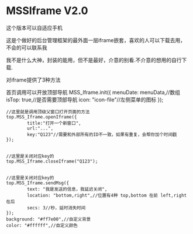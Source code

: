 # MSSIframe V2.0

这个版本可以自适应手机

这是个做好的后台管理框架的最外面一层iframe嵌套，喜欢的人可以下载去用，不会的可以联系我

我不是什么大神，封装的能用，但不是最好，介意的别看.不介意的想用的自行下载.

对iframe提供了3种方法

首页调用可以开放顶部导航
MSS_Iframe.init({
            menuDate: menuData,//数组
            isTop: true,//是否需要顶部导航
            icon: "icon-file"//左侧菜单的图标
        });

    //这里就是调用顶级父窗口打开页面的方法
    top.MSS_Iframe.openIframe({
            title:"打开一个新窗口",
            url:"...",
            key:"Q123"//需要和外部所有的ID不一致，如果有重复，会帮你加个时间戳
    });

    
    //这里是关闭对应key的
    top.MSS_Iframe.closeIframe("Q123");


    //这里是关闭对应key的
    top.MSS_Iframe.sendMsg({
            text: "我是发送的信息，我延迟关闭",
            location: "bottom,right",//位置有4种 top,bottom 在前 left,right 在后
            secs: 3//秒，延时消失时间
    });
    background: "#ff7e00",//自定义背景
    color: "#ffffff",//自定义颜色
